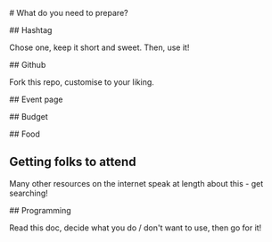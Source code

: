# What do you need to prepare?

## Hashtag

Chose one, keep it short and sweet. Then, use it!

## Github

Fork this repo, customise to your liking.

## Event page



## Budget



## Food

## Getting folks to attend

Many other resources on the internet speak at length about this - get searching!

## Programming

Read this doc, decide what you do / don't want to use, then go for it!
